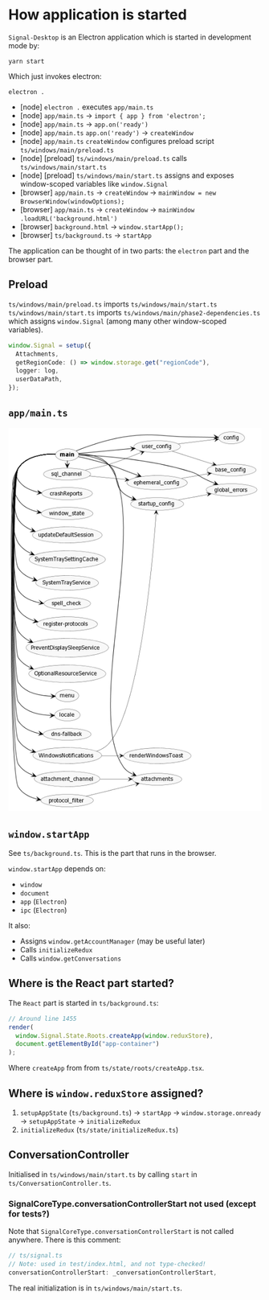 # How application is started

`Signal-Desktop` is an Electron application which is started in development mode by:

```shell
yarn start
```

Which just invokes electron:

```shell
electron .
```

- [node] `electron .` executes `app/main.ts`
- [node] `app/main.ts` -> `import { app } from 'electron';`
- [node] `app/main.ts` -> `app.on('ready')`
- [node] `app/main.ts` `app.on('ready')` -> `createWindow`
- [node] `app/main.ts` `createWindow` configures preload script `ts/windows/main/preload.ts`
- [node] [preload] `ts/windows/main/preload.ts` calls `ts/windows/main/start.ts`
- [node] [preload] `ts/windows/main/start.ts` assigns and exposes window-scoped variables like `window.Signal`
- [browser] `app/main.ts` -> `createWindow` -> `mainWindow = new BrowserWindow(windowOptions);`
- [browser] `app/main.ts` -> `createWindow` -> `mainWindow .loadURL('background.html')`
- [browser] `background.html` -> `window.startApp();`
- [browser] `ts/background.ts` -> `startApp`

The application can be thought of in two parts: the `electron` part and the browser part.

## Preload

`ts/windows/main/preload.ts` imports `ts/windows/main/start.ts`
`ts/windows/main/start.ts` imports `ts/windows/main/phase2-dependencies.ts` which assigns `window.Signal` (among many other window-scoped variables).

```ts
window.Signal = setup({
  Attachments,
  getRegionCode: () => window.storage.get("regionCode"),
  logger: log,
  userDataPath,
});
```

## `app/main.ts`

<img src="../assets/architecture/electron-app-architecture.png" />

## `window.startApp`

See `ts/background.ts`. This is the part that runs in the browser.

`window.startApp` depends on:

- `window`
- `document`
- `app` (`Electron`)
- `ipc` (`Electron`)

It also:

- Assigns `window.getAccountManager` (may be useful later)
- Calls `initializeRedux`
- Calls `window.getConversations`

## Where is the React part started?

The `React` part is started in `ts/background.ts`:

```ts
// Around line 1455
render(
  window.Signal.State.Roots.createApp(window.reduxStore),
  document.getElementById("app-container")
);
```

Where `createApp` from from `ts/state/roots/createApp.tsx`.

## Where is `window.reduxStore` assigned?

1. `setupAppState` (`ts/background.ts`) -> `startApp` -> `window.storage.onready` -> `setupAppState` -> `initializeRedux`
1. `initializeRedux` (`ts/state/initializeRedux.ts`)

## ConversationController

Initialised in `ts/windows/main/start.ts` by calling `start` in `ts/ConversationController.ts`.

### SignalCoreType.conversationControllerStart not used (except for tests?)

Note that `SignalCoreType.conversationControllerStart` is not called anywhere. There is this comment:

```ts
// ts/signal.ts
// Note: used in test/index.html, and not type-checked!
conversationControllerStart: _conversationControllerStart,
```

The real initialization is in `ts/windows/main/start.ts`.
